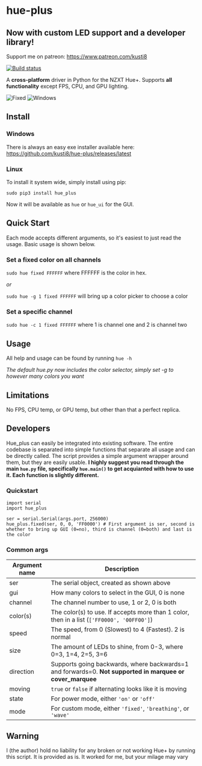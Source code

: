 # hue-plus
## Now with custom LED support and a developer library!
Support me on patreon: https://www.patreon.com/kusti8

[![Build status](https://ci.appveyor.com/api/projects/status/5u1902hw1hqtlldb?svg=true)](https://ci.appveyor.com/project/kusti8/hue-plus)

A **cross-platform** driver in Python for the NZXT Hue+. Supports **all functionality** except FPS, CPU, and GPU lighting.

![Fixed](https://github.com/kusti8/hue-plus/raw/master/fixed.png)
![Windows](https://github.com/kusti8/hue-plus/raw/master/windows.png)
## Install
### Windows
There is always an easy exe installer available here:
https://github.com/kusti8/hue-plus/releases/latest
### Linux
To install it system wide, simply install using pip:
```
sudo pip3 install hue_plus
```
Now it will be available as `hue` or `hue_ui` for the GUI.

## Quick Start
Each mode accepts different arguments, so it's easiest to just read the usage.
Basic usage is shown below.
### Set a fixed color on all channels
`sudo hue fixed FFFFFF` where FFFFFF is the color in hex.

*or*

`sudo hue -g 1 fixed FFFFFF` will bring up a color picker to choose a color
### Set a specific channel
`sudo hue -c 1 fixed FFFFFF` where 1 is channel one and 2 is channel two
## Usage
All help and usage can be found by running ``hue -h``

*The default hue.py now includes the color selector, simply set -g to however many colors you want*
## Limitations
No FPS, CPU temp, or GPU temp, but other than that a perfect replica.

## Developers
Hue_plus can easily be integrated into existing software. The entire codebase is separated into simple functions that separate all usage and can be directly called. The script provides a simple argument wrapper around them, but they are easily usable. **I highly suggest you read through the main ``hue.py`` file, specifically ``hue.main()`` to get acquianted with how to use it. Each function is slightly different.**

### Quickstart

```
import serial
import hue_plus

ser = serial.Serial(args.port, 256000)
hue_plus.fixed(ser, 0, 0, 'FF0000') # First argument is ser, second is whether to bring up GUI (0=no), third is channel (0=both) and last is the color
```

### Common args

Argument name | Description
--- | ---
ser | The serial object, created as shown above
gui | How many colors to select in the GUI, 0 is none
channel | The channel number to use, 1 or 2, 0 is both
color(s) | The color(s) to use. If accepts more than 1 color, then in a list (`['FF0000', '00FF00']`)
speed | The speed, from 0 (Slowest) to 4 (Fastest). 2 is normal
size | The amount of LEDs to shine, from 0-3, where 0=3, 1=4, 2=5, 3=6
direction | Supports going backwards, where backwards=1 and forwards=0. **Not supported in marquee or cover_marquee**
moving | `true` or `false` if alternating looks like it is moving
state | For power mode, either `'on'` or `'off'`
mode | For custom mode, either `'fixed'`, `'breathing'`, or `'wave'`

## Warning
  I (the author) hold no liability for any broken or not working Hue+ by running this script. It is provided as is. It worked for me, but your milage may vary
